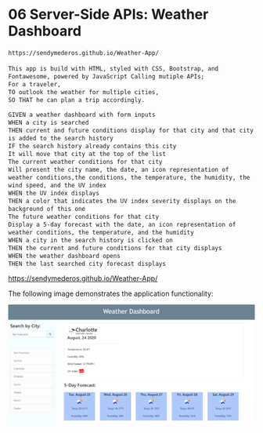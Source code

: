 # 06 Server-Side APIs: Weather Dashboard
```
https://sendymederos.github.io/Weather-App/

This app is build with HTML, styled with CSS, Bootstrap, and Fontawesome, powered by JavaScript Calling mutiple APIs;
For a traveler,
TO outlook the weather for multiple cities,
SO THAT he can plan a trip accordingly.
```

```
GIVEN a weather dashboard with form inputs
WHEN a city is searched
THEN current and future conditions display for that city and that city is added to the search history
IF the search history already contains this city 
It will move that city at the top of the list 
The current weather conditions for that city
Will present the city name, the date, an icon representation of weather conditions,the conditions, the temperature, the humidity, the wind speed, and the UV index
WHEN the UV index displays
THEN a color that indicates the UV index severity displays on the background of this one
The future weather conditions for that city
Display a 5-day forecast with the date, an icon representation of weather conditions, the temperature, and the humidity
WHEN a city in the search history is clicked on
THEN the current and future conditions for that city displays
WHEN the weather dashboard opens
THEN the last searched city forecast displays
```
https://sendymederos.github.io/Weather-App/

The following image demonstrates the application functionality:

![weather dashboard demo](./assets/picts/Weather_App.png)
